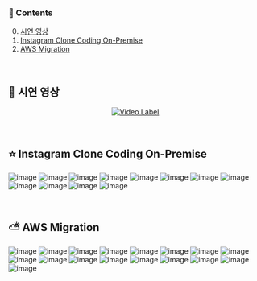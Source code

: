 ### 📎 Contents
0. [시연 영상](#-시연-영상)
1. [Instagram Clone Coding On-Premise](#-instagram-clone-coding-on-premise) 
2. [AWS Migration](#-aws-migration) 

<br>

## 🎥 시연 영상
<div align="center">
  
[![Video Label](http://img.youtube.com/vi/mNfSSHZ9kFQ/0.jpg)](https://youtube.com/mNfSSHZ9kFQ)

</div>

<br>

## ⭐ Instagram Clone Coding On-Premise
![image](https://github.com/alsrudursla/Instagram/assets/90559205/84f10c88-ca04-4c9c-ba7a-09f3bf7c5f27)
![image](https://github.com/alsrudursla/Instagram/assets/90559205/86b19369-2bd7-45f8-8dc6-0ed3d3aa7620)
![image](https://github.com/alsrudursla/Instagram/assets/90559205/c1e7d36a-5c8e-410f-8026-aee44f28bc0b)
![image](https://github.com/alsrudursla/Instagram/assets/90559205/66f4e80f-8b6f-482e-a0b8-a3f4e922c49c)
![image](https://github.com/alsrudursla/Instagram/assets/90559205/175b81f8-ded7-48bc-bdf0-9c1a1a983f6b)
![image](https://github.com/alsrudursla/Instagram/assets/90559205/f8c17818-fb0e-43e2-906d-a4ecf6df4f1a)
![image](https://github.com/alsrudursla/Instagram/assets/90559205/6c1755c7-c9c4-4116-a53f-9359214a6c91)
![image](https://github.com/alsrudursla/Instagram/assets/90559205/d38a4840-c351-4b60-b91c-62aec35cdae7)
![image](https://github.com/alsrudursla/Instagram/assets/90559205/78d38c5a-5a8d-424b-96a3-49906f92bffa)
![image](https://github.com/alsrudursla/Instagram/assets/90559205/e40ce193-5350-4a80-b5c2-58570c291a4e)
![image](https://github.com/alsrudursla/Instagram/assets/90559205/ba3e7971-8921-4d01-aba3-94856076bda2)
![image](https://github.com/alsrudursla/Instagram/assets/90559205/ef9b06d4-67f2-4cce-973e-9d1d7cd8dd19)

<br>

## ⛅ AWS Migration
![image](https://github.com/alsrudursla/Instagram/assets/90559205/7ef2a835-cd2d-4ece-9fb9-a58cb42ba681)
![image](https://github.com/alsrudursla/Instagram/assets/90559205/e6e80d78-7322-4b93-8115-41c3668e7ebe)
![image](https://github.com/alsrudursla/Instagram/assets/90559205/98aabdf8-b8f9-486e-9edd-362513b266d8)
![image](https://github.com/alsrudursla/Instagram/assets/90559205/2dfc474e-e972-4b4d-b5da-453af5ea0e52)
![image](https://github.com/alsrudursla/Instagram/assets/90559205/7ca14cad-67df-4823-b720-49e980ee11e3)
![image](https://github.com/alsrudursla/Instagram/assets/90559205/fb2344ea-a67c-47b8-8ba2-830e298d271e)
![image](https://github.com/alsrudursla/Instagram/assets/90559205/361c3fd3-c965-4a29-8fb6-21ecc4d8e6ac)
![image](https://github.com/alsrudursla/Instagram/assets/90559205/965d0f70-0a06-40a7-b667-c3cc913c06d4)
![image](https://github.com/alsrudursla/Instagram/assets/90559205/ca473dbf-a089-442e-ad56-6334f5ebc873)
![image](https://github.com/alsrudursla/Instagram/assets/90559205/03038789-ab0d-4d32-8bbb-19a7e1260411)
![image](https://github.com/alsrudursla/Instagram/assets/90559205/e2820f86-ac6b-451e-b0de-4047019c7a5f)
![image](https://github.com/alsrudursla/Instagram/assets/90559205/71524a05-4057-41f0-aa30-9245f5bdaf59)
![image](https://github.com/alsrudursla/Instagram/assets/90559205/1b8f9459-8876-4599-8c8b-c1a4889fc884)
![image](https://github.com/alsrudursla/Instagram/assets/90559205/bf0ac0f1-766c-4f5c-8078-2daf67ed82ea)
![image](https://github.com/alsrudursla/Instagram/assets/90559205/63893965-87c7-4ec9-8730-5397a97e862c)
![image](https://github.com/alsrudursla/Instagram/assets/90559205/5cbc4c7d-ccca-4a2d-8684-e9de0b57c4b9)
![image](https://github.com/alsrudursla/Instagram/assets/90559205/f8581c45-af6d-48da-8055-29d8e2cf1e96)

